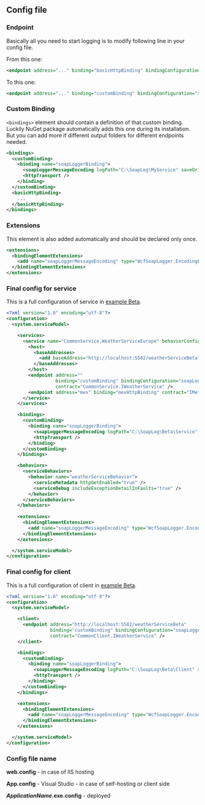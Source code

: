 ## Config file ##


### Endpoint ###

Basically all you need to start logging is to modify following line in your config file.

From this one:
```xml
<endpoint address="..." binding="basicHttpBinding" bindingConfiguration="..." contract="..." />
```

To this one:
```xml  
<endpoint address="..." binding="customBinding" bindingConfiguration="soapLoggerBinding" contract="..." />
```


### Custom Binding ###

`<bindings>` element should contain a definition of that custom binding.
Luckily NuGet package automatically adds this one during its installation.
But you can add more if different output folders for different endpoints needed.

```xml
<bindings>
  <customBinding>
    <binding name="soapLoggerBinding">
      <soapLoggerMessageEncoding logPath="C:\SoapLog\MyService" saveOriginalBinaryBody="false" useCustomHandler="false" />
      <httpTransport />
    </binding>
  </customBinding>
  <basicHttpBinding>
    ...
  </basicHttpBinding>
</bindings>
```


### Extensions ###

This element is also added automatically and should be declared only once.

```xml
<extensions>
  <bindingElementExtensions>
    <add name="soapLoggerMessageEncoding" type="WcfSoapLogger.EncodingExtension.LoggingExtensionElement, WcfSoapLogger" />
  </bindingElementExtensions>
</extensions>
```


### Final config for service ###

This is a full configuration of service in [example Beta](../src/UsageExamples/ExampleBeta/Service/App.config).

```xml
<?xml version="1.0" encoding="utf-8"?>
<configuration>
  <system.serviceModel>

    <services>
      <service name="CommonService.WeatherServiceEurope" behaviorConfiguration="weatherServiceBehavior">
        <host>
          <baseAddresses>
            <add baseAddress="http://localhost:5582/weatherServiceBeta" />
          </baseAddresses>
        </host>
        <endpoint address="" 
                  binding="customBinding" bindingConfiguration="soapLoggerBinding" 
                  contract="CommonService.IWeatherService" />
        <endpoint address="mex" binding="mexHttpBinding" contract="IMetadataExchange" />
      </service>
    </services>

    <bindings>
      <customBinding>
        <binding name="soapLoggerBinding">
          <soapLoggerMessageEncoding logPath="C:\SoapLog\Beta\Service" saveOriginalBinaryBody="false" useCustomHandler="false" />
          <httpTransport />
        </binding>
      </customBinding>
    </bindings>

    <behaviors>
      <serviceBehaviors>
        <behavior name="weatherServiceBehavior">
          <serviceMetadata httpGetEnabled="true" />
          <serviceDebug includeExceptionDetailInFaults="true" />
        </behavior>
      </serviceBehaviors>
    </behaviors>
    
    <extensions>
      <bindingElementExtensions>
        <add name="soapLoggerMessageEncoding" type="WcfSoapLogger.EncodingExtension.LoggingExtensionElement, WcfSoapLogger" />
      </bindingElementExtensions>
    </extensions>

  </system.serviceModel>
</configuration>
```


### Final config for client ###

This is a full configuration of client in [example Beta](../src/UsageExamples/ExampleBeta/Client/App.config).

```xml
<?xml version="1.0" encoding="utf-8"?>
<configuration>
  <system.serviceModel>

    <client>
      <endpoint address="http://localhost:5582/weatherServiceBeta"
                binding="customBinding" bindingConfiguration="soapLoggerBinding"
                contract="CommonClient.IWeatherService" />
    </client>

    <bindings>
      <customBinding>
        <binding name="soapLoggerBinding">
          <soapLoggerMessageEncoding logPath="C:\SoapLog\Beta\Client" saveOriginalBinaryBody="false" useCustomHandler="false" />
          <httpTransport />
        </binding>
      </customBinding>
    </bindings>

    <extensions>
      <bindingElementExtensions>
        <add name="soapLoggerMessageEncoding" type="WcfSoapLogger.EncodingExtension.LoggingExtensionElement, WcfSoapLogger" />
      </bindingElementExtensions>
    </extensions>

  </system.serviceModel>
</configuration>
```




### Config file name ###

**web.config** - in case of IIS hosting

**App.config** - Visual Studio - in case of self-hosting or client side

**_ApplicationName_.exe.config** - deployed